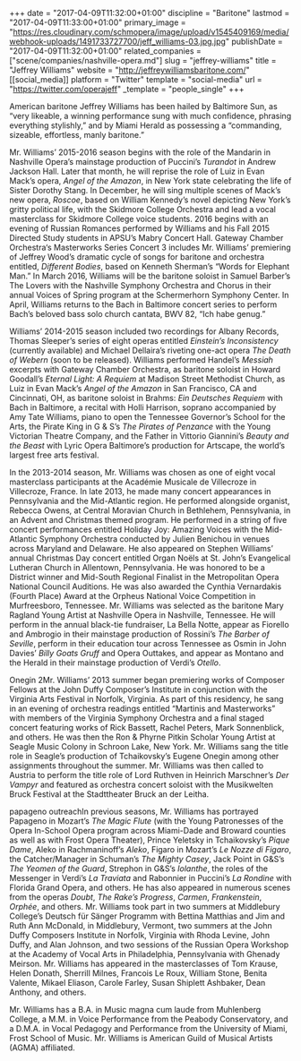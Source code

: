 +++
date = "2017-04-09T11:32:00+01:00"
discipline = "Baritone"
lastmod = "2017-04-09T11:33:00+01:00"
primary_image = "https://res.cloudinary.com/schmopera/image/upload/v1545409169/media/webhook-uploads/1491733727700/jeff_williams-03.jpg.jpg"
publishDate = "2017-04-09T11:32:00+01:00"
related_companies = ["scene/companies/nashville-opera.md"]
slug = "jeffrey-williams"
title = "Jeffrey Williams"
website = "http://jeffreywilliamsbaritone.com/"
[[social_media]]
platform = "Twitter"
template = "social-media"
url = "https://twitter.com/operajeff"
_template = "people_single"
+++

American baritone Jeffrey Williams has been hailed by Baltimore Sun, as “very likeable, a winning performance sung with much confidence, phrasing everything stylishly,” and by Miami Herald as possessing a “commanding, sizeable, effortless, manly baritone.”

Mr. Williams’ 2015-2016 season begins with the role of the Mandarin in Nashville Opera’s mainstage production of Puccini’s *Turandot* in Andrew Jackson Hall.  Later that month, he will reprise the role of Luiz in Evan Mack’s opera, *Angel of the Amazon*, in New York state celebrating the life of Sister Dorothy Stang.  In December, he will sing multiple scenes of Mack’s new opera, *Roscoe*, based on William Kennedy’s novel depicting New York’s gritty political life, with the Skidmore College Orchestra and lead a vocal masterclass for Skidmore College voice students.  2016 begins with an evening of Russian Romances performed by Williams and his Fall 2015 Directed Study students in APSU’s Mabry Concert Hall.  Gateway Chamber Orchestra‘s Masterworks Series Concert 3 includes Mr. Williams’ premiering of Jeffrey Wood’s dramatic cycle of songs for baritone and orchestra entitled, *Different Bodies*, based on Kenneth Sherman’s “Words for Elephant Man.”  In March 2016, Williams will be the baritone soloist in Samuel Barber’s The Lovers with the Nashville Symphony Orchestra and Chorus in their annual Voices of Spring program at the Schermerhorn Symphony Center.  In April, Williams returns to the Bach in Baltimore concert series to perform Bach’s beloved bass solo church cantata, BWV 82, “Ich habe genug.”

Williams’ 2014-2015 season included two recordings for Albany Records, Thomas Sleeper’s series of eight operas entitled *Einstein’s Inconsistency* (currently available) and Michael Dellaira’s riveting one-act opera *The Death of Webern* (soon to be released).  Williams performed Handel’s *Messiah* excerpts with Gateway Chamber Orchestra, as baritone soloist in Howard Goodall’s *Eternal Light: A Requiem* at Madison Street Methodist Church, as Luiz in Evan Mack’s *Angel of the Amazon* in San Francisco, CA and Cincinnati, OH, as baritone soloist in Brahms: *Ein Deutsches Requiem* with Bach in Baltimore, a recital with Holli Harrison, soprano accompanied by Amy Tate Williams, piano to open the Tennessee Governor’s School for the Arts, the Pirate King in G & S’s *The Pirates of Penzance* with the Young Victorian Theatre Company, and the Father in Vittorio Giannini’s *Beauty and the Beast* with Lyric Opera Baltimore’s production for Artscape, the world’s largest free arts festival.

In the 2013-2014 season, Mr. Williams was chosen as one of eight vocal masterclass participants at the Académie Musicale de Villecroze in Villecroze, France.  In late 2013, he made many concert appearances in Pennsylvania and the Mid-Atlantic region.  He performed alongside organist, Rebecca Owens, at Central Moravian Church in Bethlehem, Pennsylvania, in an Advent and Christmas themed program.   He performed in a string of five concert performances entitled Holiday Joy: Amazing Voices with the Mid-Atlantic Symphony Orchestra conducted by Julien Benichou in venues across Maryland and Delaware.  He also appeared on Stephen Williams’ annual Christmas Day concert entitled Organ Noëls at St. John’s Evangelical Lutheran Church in Allentown, Pennsylvania.  He was honored to be a District winner and Mid-South Regional Finalist in the Metropolitan Opera National Council Auditions.  He was also awarded the Cynthia Vernardakis (Fourth Place) Award at the Orpheus National Voice Competition in Murfreesboro, Tennessee.  Mr. Williams was selected as the baritone Mary Ragland Young Artist at Nashville Opera in Nashville, Tennessee.  He will perform in the annual black-tie fundraiser, La Bella Notte, appear as Fiorello and Ambrogio in their mainstage production of Rossini’s *The Barber of Seville*, perform in their education tour across Tennessee as Osmin in John Davies’ *Billy Goats Gruff* and Opera Outtakes, and appear as Montano and the Herald in their mainstage production of Verdi’s *Otello*.

Onegin 2Mr. Williams’ 2013 summer began premiering works of Composer Fellows at the John Duffy Composer’s Institute in conjunction with the Virginia Arts Festival in Norfolk, Virginia.  As part of this residency, he sang in an evening of orchestra readings entitled “Martinis and Masterworks” with members of the Virginia Symphony Orchestra and a final staged concert featuring works of Rick Bassett, Rachel Peters, Mark Sonnenblick, and others.  He was then the Ron & Phyrne Pitkin Scholar Young Artist at Seagle Music Colony in Schroon Lake, New York.  Mr. Williams sang the title role in Seagle’s production of Tchaikovsky’s Eugene Onegin among other assignments throughout the summer. Mr. Williams was then called to Austria to perform the title role of Lord Ruthven in Heinrich Marschner’s *Der Vampyr* and featured as orchestra concert soloist with the Musikwelten Bruck Festival at the Stadttheater Bruck an der Leitha.

papageno outreachIn previous seasons, Mr. Williams has portrayed Papageno in Mozart’s *The Magic Flute* (with the Young Patronesses of the Opera In-School Opera program across Miami-Dade and Broward counties as well as with Frost Opera Theater), Prince Yeletsky in Tchaikovsky’s *Pique Dame*, Aleko in Rachmaninoff’s *Aleko*, Figaro in Mozart’s *Le Nozze di Figaro*, the Catcher/Manager in Schuman’s *The Mighty Casey*, Jack Point in G&S’s *The Yeomen of the Guard*, Strephon in G&S’s *Iolanthe*, the roles of the Messenger in Verdi’s *La Traviata* and Rabonnier in Puccini’s *La Rondine* with Florida Grand Opera, and others.  He has also appeared in numerous scenes from the operas *Doubt*, *The Rake’s Progress*, *Carmen*, *Frankenstein*, *Orphée*, and others.  Mr. Williams took part in two summers at Middlebury College’s Deutsch für Sänger Programm with Bettina Matthias and Jim and Ruth Ann McDonald, in Middlebury, Vermont, two summers at the John Duffy Composers Institute in Norfolk, Virginia with Rhoda Levine, John Duffy, and Alan Johnson, and two sessions of the Russian Opera Workshop at the Academy of Vocal Arts in Philadelphia, Pennsylvania with Ghenady Meirson.  Mr. Williams has appeared in the masterclasses of Tom Krause, Helen Donath, Sherrill Milnes, Francois Le Roux, William Stone, Benita Valente, Mikael Eliason, Carole Farley, Susan Shiplett Ashbaker, Dean Anthony, and others.

Mr. Williams has a B.A. in Music magna cum laude from Muhlenberg College, a M.M. in Voice Performance from the Peabody Conservatory, and a D.M.A. in Vocal Pedagogy and Performance from the University of Miami, Frost School of Music.  Mr. Williams is American Guild of Musical Artists (AGMA) affiliated.
